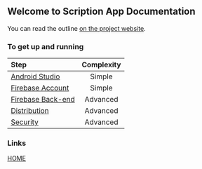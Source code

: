 ## Welcome to Scription App Documentation

You can read the outline [on the project website](https://www.hayvn.org/scription-app-setup).


### To get up and running


|Step | Complexity
| :---         |     :---:      
|[Android Studio](https://scriptionapp.github.io/scriptionpage1/android-studio)  | Simple
|[Firebase Account](https://scriptionapp.github.io/scriptionpage1/firebase-account) | Simple
|[Firebase Back-end](https://scriptionapp.github.io/scriptionpage1/firebase-backend) | Advanced
|[Distribution](https://scriptionapp.github.io/scriptionpage1/distribution) | Advanced
|[Security](https://scriptionapp.github.io/scriptionpage1/secure-scription) | Advanced



### Links
[HOME](https://github.com/scriptionapp/scriptionpage1/index.md) 
